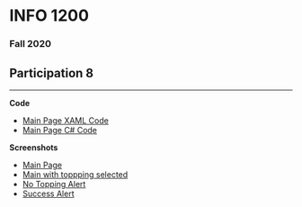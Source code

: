 # INFO 1200 
### Fall 2020

## Participation 8

--- 
**Code**
 - [Main Page XAML Code](https://github.com/iingles/iipizzaorder/blob/main/iipizzaorder/MainPage.xaml)
 - [Main Page C# Code](https://github.com/iingles/iipizzaorder/blob/main/iipizzaorder/MainPage.xaml.cs)

**Screenshots**
 - [Main Page](https://github.com/iingles/iipizzaorder/blob/main/Screenshot_20201001-211052.jpg)
 - [Main with toppping selected](https://github.com/iingles/iipizzaorder/blob/main/Screenshot_20201001-211056.jpg)
 - [No Topping Alert](https://github.com/iingles/iipizzaorder/blob/main/Screenshot_20201001-211110.jpg)
 - [Success Alert](https://github.com/iingles/iipizzaorder/blob/main/Screenshot_20201001-211133.jpg)